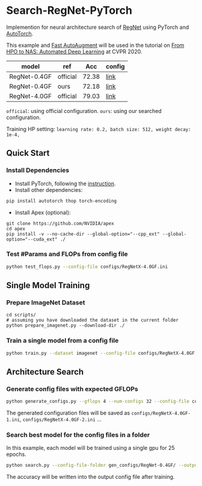 # Search-RegNet-PyTorch

Implemention for neural architecture search of [RegNet](https://arxiv.org/abs/2003.13678) using PyTorch and [AutoTorch](http://autotorch.org/).

This example and [Fast AutoAugment](https://github.com/zhanghang1989/Fast-AutoAug-Torch) will be used in the tutorial on [From HPO to NAS: Automated Deep Learning](https://hangzhang.org/CVPR2020/) at CVPR 2020.

| model| ref | Acc | config |
|------|------|------|---|
| RegNet-0.4GF| official | 72.38 | [link](./configs/RegNetX-0.4GF.ini) |
| RegNet-0.4GF| ours | 72.18 | [link](./gen_configs/RegNet-0.4GF/ResNet-0.4GF-1.ini) |
| RegNet-4.0GF| official | 79.03 | [link](./configs/RegNetX-4.0GF.ini) |

`official`: using official configuration. `ours`: using our searched configuration.

Training HP setting:
``
learning rate: 0.2,
batch size: 512,
weight decay: 1e-4,
``

## Quick Start

### Install Dependencies

- Install PyTorch, following the [instruction](https://pytorch.org/get-started/locally/).
- Install other dependencies:

```bash
pip install autotorch thop torch-encoding
```

- Install Apex (optional):

```
git clone https://github.com/NVIDIA/apex
cd apex
pip install -v --no-cache-dir --global-option="--cpp_ext" --global-option="--cuda_ext" ./
```

### Test #Params and FLOPs from config file
```bash
python test_flops.py --config-file configs/RegNetX-4.0GF.ini
```

## Single Model Training

### Prepare ImageNet Dataset
```
cd scripts/
# assuming you have downloaded the dataset in the current folder
python prepare_imagenet.py --download-dir ./
```

### Train a single model from a config file
```bash
python train.py --dataset imagenet --config-file configs/RegNetX-4.0GF.ini --lr-scheduler cos --epochs 120 --checkname default --lr 0.025 --batch-size 64 --amp
```

## Architecture Search

### Generate config files with expected GFLOPs
```bash
python generate_configs.py --gflops 4 --num-configs 32 --config-file configs/RegNetX-4.0GF
```

The generated configuration files will be saved as `configs/RegNetX-4.0GF-1.ini`,
`configs/RegNetX-4.0GF-2.ini` ...

### Search best model for the config files in a folder
In this example, each model will be trained using a single gpu for 25 epochs. 

```bash
python search.py --config-file-folder gen_configs/RegNet-0.4GF/ --output-folder out_configs/ --epochs 25
```
The accuracy will be written into the output config file after training.

